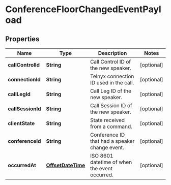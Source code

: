 

# ConferenceFloorChangedEventPayload

## Properties

Name | Type | Description | Notes
------------ | ------------- | ------------- | -------------
**callControlId** | **String** | Call Control ID of the new speaker. |  [optional]
**connectionId** | **String** | Telnyx connection ID used in the call. |  [optional]
**callLegId** | **String** | Call Leg ID of the new speaker. |  [optional]
**callSessionId** | **String** | Call Session ID of the new speaker. |  [optional]
**clientState** | **String** | State received from a command. |  [optional]
**conferenceId** | **String** | Conference ID that had a speaker change event. |  [optional]
**occurredAt** | [**OffsetDateTime**](OffsetDateTime.md) | ISO 8601 datetime of when the event occurred. |  [optional]




